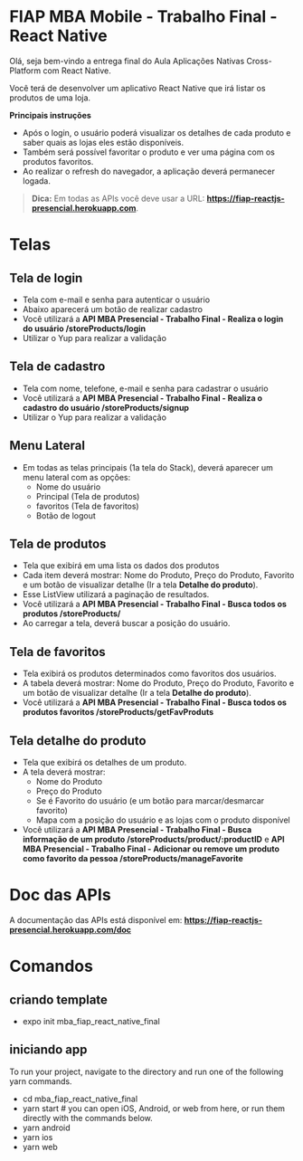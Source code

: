 # FIAP MBA Mobile - Trabalho Final - React Native

Olá, seja bem-vindo a entrega final do Aula Aplicações Nativas Cross-Platform com React Native.

Você terá de desenvolver um aplicativo React Native que irá listar os produtos de uma loja.

**Principais instruções**

- Após o login, o usuário poderá visualizar os detalhes de cada produto e saber quais as lojas eles estão disponíveis.
- Também será possível favoritar o produto e ver uma página com os produtos favoritos.
- Ao realizar o refresh do navegador, a aplicação deverá permanecer logada.
> **Dica:** Em todas as APIs você deve usar a URL: **https://fiap-reactjs-presencial.herokuapp.com**.

# Telas

## Tela de login

- Tela com e-mail e senha para autenticar o usuário
- Abaixo aparecerá um botão de realizar cadastro
- Você utilizará a **API MBA Presencial - Trabalho Final - Realiza o login do usuário /storeProducts/login**
- Utilizar o Yup para realizar a validação

## Tela de cadastro

- Tela com nome, telefone, e-mail e senha para cadastrar o usuário
- Você utilizará a **API MBA Presencial - Trabalho Final - Realiza o cadastro do usuário /storeProducts/signup**
- Utilizar o Yup para realizar a validação

## Menu Lateral

- Em todas as telas principais (1a tela do Stack), deverá aparecer um menu lateral com as opções:
  - Nome do usuário
  - Principal (Tela de produtos)
  - favoritos (Tela de favoritos)  
  - Botão de logout

## Tela de produtos

- Tela que exibirá em uma lista os dados dos produtos
- Cada item deverá mostrar: Nome do Produto, Preço do Produto, Favorito e um botão de visualizar detalhe (Ir a tela **Detalhe do produto**).
- Esse ListView utilizará a paginação de resultados.
- Você utilizará a **API MBA Presencial - Trabalho Final - Busca todos os produtos /storeProducts/**
- Ao carregar a tela, deverá buscar a posição do usuário.

## Tela de favoritos

- Tela exibirá os produtos determinados como favoritos dos usuários.
- A tabela deverá mostrar: Nome do Produto, Preço do Produto, Favorito e um botão de visualizar detalhe (Ir a tela **Detalhe do produto**).
- Você utilizará a **API MBA Presencial - Trabalho Final - Busca todos os produtos favoritos /storeProducts/getFavProduts**

## Tela detalhe do produto

- Tela que exibirá os detalhes de um produto.
- A tela deverá mostrar:
  - Nome do Produto
  - Preço do Produto
  - Se é Favorito do usuário (e um botão para marcar/desmarcar favorito)
  - Mapa com a posição do usuário e as lojas com o produto disponível
- Você utilizará a **API MBA Presencial - Trabalho Final - Busca informação de um produto /storeProducts/product/:productID** e **API MBA Presencial - Trabalho Final - Adicionar ou remove um produto como favorito da pessoa /storeProducts/manageFavorite**

# Doc das APIs

A documentação das APIs está disponível em: **https://fiap-reactjs-presencial.herokuapp.com/doc**

# Comandos

## criando template
- expo init mba_fiap_react_native_final

## iniciando app
To run your project, navigate to the directory and run one of the following yarn commands.

- cd mba_fiap_react_native_final
- yarn start # you can open iOS, Android, or web from here, or run them directly with the commands below.
- yarn android
- yarn ios
- yarn web